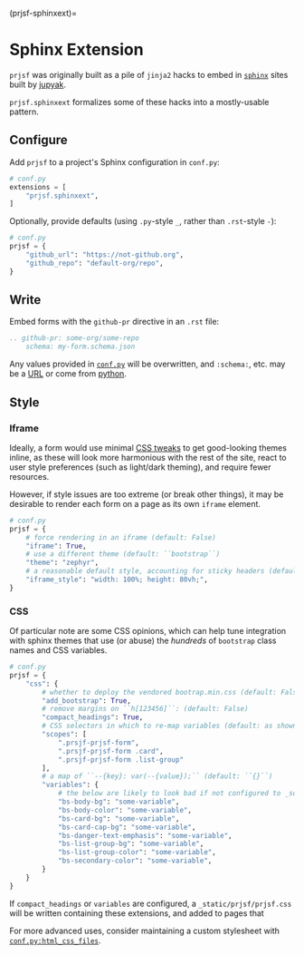 (prjsf-sphinxext)=

# Sphinx Extension

`prjsf` was originally built as a pile of `jinja2` hacks to embed in [`sphinx`][sphinx]
sites built by [jupyak](https://github.com/deathbeds/jupyak).

`prjsf.sphinxext` formalizes some of these hacks into a mostly-usable pattern.

## Configure

Add `prjsf` to a project's Sphinx configuration in `conf.py`:

```py
# conf.py
extensions = [
    "prjsf.sphinxext",
]
```

Optionally, provide defaults (using `.py`-style `_`, rather than `.rst`-style `-`):

```py
# conf.py
prjsf = {
    "github_url": "https://not-github.org",
    "github_repo": "default-org/repo",
}
```

## Write

Embed forms with the `github-pr` directive in an `.rst` file:

```rst
.. github-pr: some-org/some-repo
    schema: my-form.schema.json
```

Any values provided in [`conf.py`](#configure) will be overwritten, and `:schema:`, etc.
may be a [URL](./advanced.md#remote-urls) or come from [python](./advanced.md#python).

[sphinx]: https://www.sphinx-doc.org

## Style

### Iframe

Ideally, a form would use minimal [CSS tweaks](#css) to get good-looking themes inline,
as these will look more harmonious with the rest of the site, react to user style
preferences (such as light/dark theming), and require fewer resources.

However, if style issues are too extreme (or break other things), it may be desirable to
render each form on a page as its own `iframe` element.

```py
# conf.py
prjsf = {
    # force rendering in an iframe (default: False)
    "iframe": True,
    # use a different theme (default: ``bootstrap``)
    "theme": "zephyr",
    # a reasonable default style, accounting for sticky headers (default: as shown)
    "iframe_style": "width: 100%; height: 80vh;",
}
```

### CSS

Of particular note are some CSS opinions, which can help tune integration with sphinx
themes that use (or abuse) the _hundreds_ of `bootstrap` class names and CSS variables.

```py
# conf.py
prjsf = {
    "css": {
        # whether to deploy the vendored bootrap.min.css (default: False)
        "add_bootstrap": True,
        # remove margins on ``h[123456]``: (default: False)
        "compact_headings": True,
        # CSS selectors in which to re-map variables (default: as shown)
        "scopes": [
            ".prsjf-prjsf-form",
            ".prsjf-prjsf-form .card",
            ".prsjf-prjsf-form .list-group"
        ],
        # a map of ``--{key}: var(--{value});`` (default: ``{}``)
        "variables": {
            # the below are likely to look bad if not configured to _something_
            "bs-body-bg": "some-variable",
            "bs-body-color": "some-variable",
            "bs-card-bg": "some-variable",
            "bs-card-cap-bg": "some-variable",
            "bs-danger-text-emphasis": "some-variable",
            "bs-list-group-bg": "some-variable",
            "bs-list-group-color": "some-variable",
            "bs-secondary-color": "some-variable",
        }
    }
}
```

If `compact_headings` or `variables` are configured, a `_static/prjsf/prjsf.css` will be
written containing these extensions, and added to pages that

For more advanced uses, consider maintaining a custom stylesheet with
[`conf.py:html_css_files`][html-css-files].

[html-css-files]:
  https://www.sphinx-doc.org/en/master/usage/configuration.html#confval-html_css_files
